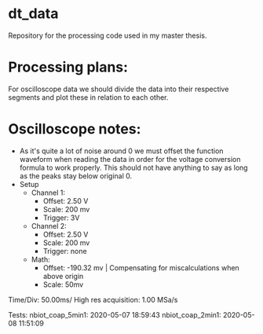 # dt_data
Repository for the processing code used in my master thesis.

# Processing plans:
For oscilloscope data we should divide the data into their respective segments and plot these in relation to each other.

# Oscilloscope notes:
- As it's quite a lot of noise around 0 we must offset the function waveform when reading the data in order for the voltage conversion formula to work properly. This should not have anything to say as long as the peaks stay below original 0. 
- Setup
  - Channel 1: 
    - Offset: 2.50 V
    - Scale: 200 mv
    - Trigger: 3V
  - Channel 2:
    - Offset: 2.50 V
    - Scale: 200 mv
    - Trigger: none
  - Math:
    - Offset: -190.32 mv | Compensating for miscalculations when above origin
    - Scale: 50mv

Time/Div: 50.00ms/ 
High res acquisition: 1.00 MSa/s

Tests:
  nbiot_coap_5min1: 2020-05-07 18:59:43
  nbiot_coap_2min1: 2020-05-08 11:51:09
